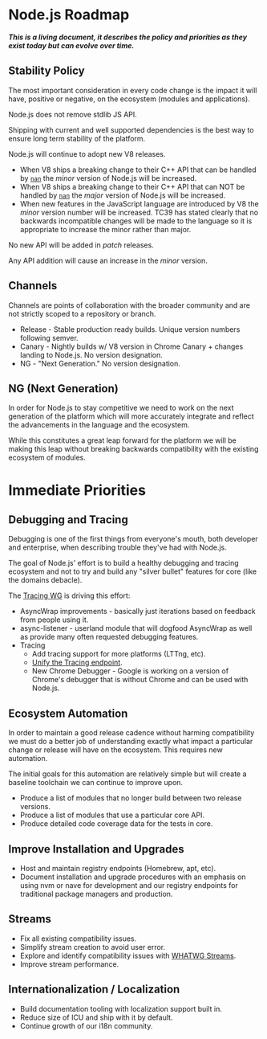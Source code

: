 # Node.js Roadmap

***This is a living document, it describes the policy and priorities as they exist today but can evolve over time.***

## Stability Policy

The most important consideration in every code change is the impact it will have, positive or negative, on the ecosystem (modules and applications).

Node.js does not remove stdlib JS API.

Shipping with current and well supported dependencies is the best way to ensure long term stability of the platform.

Node.js will continue to adopt new V8 releases.
* When V8 ships a breaking change to their C++ API that can be handled by [`nan`](https://github.com/nodejs/nan)
the *minor* version of Node.js will be increased.
* When V8 ships a breaking change to their C++ API that can NOT be handled by [`nan`](https://github.com/nodejs/nan)
the *major* version of Node.js will be increased.
* When new features in the JavaScript language are introduced by V8 the
*minor* version number will be increased. TC39 has stated clearly that no
backwards incompatible changes will be made to the language so it is
appropriate to increase the minor rather than major.

No new API will be added in *patch* releases.

Any API addition will cause an increase in the *minor* version.

## Channels

Channels are points of collaboration with the broader community and are not strictly scoped to a repository or branch.

* Release - Stable production ready builds. Unique version numbers following semver.
* Canary - Nightly builds w/ V8 version in Chrome Canary + changes landing to Node.js. No version designation.
* NG - "Next Generation." No version designation.

## NG (Next Generation)

In order for Node.js to stay competitive we need to work on the next generation of the platform which will more accurately integrate and reflect the advancements in the language and the ecosystem.

While this constitutes a great leap forward for the platform we will be making this leap without breaking backwards compatibility with the existing ecosystem of modules.

# Immediate Priorities

## Debugging and Tracing

Debugging is one of the first things from everyone's mouth, both developer and enterprise, when describing trouble they've had with Node.js.

The goal of Node.js' effort is to build a healthy debugging and tracing ecosystem and not to try and build any "silver bullet" features for core (like the domains debacle).

The [Tracing WG](https://github.com/nodejs/tracing-wg) is driving this effort:

* AsyncWrap improvements - basically just iterations based on feedback from people using it.
* async-listener - userland module that will dogfood AsyncWrap as well as provide many often requested debugging features.
* Tracing
  * Add tracing support for more platforms (LTTng, etc).
  * [Unify the Tracing endpoint](https://github.com/nodejs/node/issues/729).
  * New Chrome Debugger - Google is working on a version of Chrome's debugger that is without Chrome and can be used with Node.js.

## Ecosystem Automation

In order to maintain a good release cadence without harming compatibility we must do a better job of understanding exactly what impact a particular change or release will have on the ecosystem. This requires new automation.

The initial goals for this automation are relatively simple but will create a baseline toolchain we can continue to improve upon.

* Produce a list of modules that no longer build between two release versions.
* Produce a list of modules that use a particular core API.
* Produce detailed code coverage data for the tests in core.

## Improve Installation and Upgrades

* Host and maintain registry endpoints (Homebrew, apt, etc).
* Document installation and upgrade procedures with an emphasis on using nvm or nave for development and our registry endpoints for traditional package managers and production.

## Streams

* Fix all existing compatibility issues.
* Simplify stream creation to avoid user error.
* Explore and identify compatibility issues with [WHATWG Streams](https://github.com/whatwg/streams).
* Improve stream performance.

## Internationalization / Localization

* Build documentation tooling with localization support built in.
* Reduce size of ICU and ship with it by default.
* Continue growth of our i18n community.
